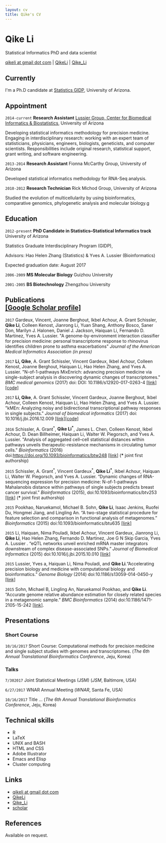 ```yaml
---
layout: cv
title: Qike's CV
---
```

# Qike Li
Statistical Informatics PhD and data scientist

<div id="webaddress">
<a href="mailto:qikeli@gmail.com">qikeli at gmail dot com</a>
|
<i class="fa fa-github"></i> <a href="http://github.com/QikeLi">QikeLi</a>
|
<i class="fa fa-twitter"></i> <a href="http://twitter.com/Qike_Li/">Qike_Li</a>
</div>


## Currently

I'm a Ph.D candidate at [Statistics GIDP](http://stat.arizona.edu/), University of Arizona. 

## Appointment

`2014-current` 
__Research Assistant__ [Lussier Group, Center for Biomedical Informatics & Biostatistics](http://www.lussiergroup.org/),  University of Arizona

Developing statistical informatics methodology for precision medicine. Engaging in interdisciplinary research: working with an expert team of statisticians, physicians, engineers, biologists, geneticists, and computer scientists. Responsibilities include original research, statistical support, grant writing, and software engineering.

`2013-2014`
__Research Assistant__ Fionna McCarthy Group, University of Arizona

Developed statistical informatics methodology for RNA-Seq analysis.

`2010-2012`
__Research Technician__ Rick Michod Group,  University of Arizona

Studied the evolution of multicellularity by using bioinformatics, comparative genomics, phylogenetic analysis and molecular biology.g

## Education

`2012-present`
__PhD Candidate in Statistics–Statistical Informatics track__  University of Arizona  

Statistics Graduate Interdisciplinary Program (GIDP),

Advisors: Hao Helen Zhang (Statistics) & Yves A. Lussier (Bioinformatics)

Expected graduation date: August 2017

`2006-2009`
__MS Molecular Biology__ Guizhou University

`2001-2005`
__BS Biotechnology__ Zhengzhou University


## Publications<br /> [[Google Scholar profile]](https://scholar.google.com/citations?user=aB0lJKkAAAAJ&hl=en)

<!-- ### Journals -->

`2017` Gardeux, Vincent, Joanne Berghout, Ikbel Achour, A. Grant Schissler, **Qike Li**, Colleen Kenost, Jianrong Li, Yuan Shang, Anthony Bosco, Saner Don, Marilyn J. Halonen, Daniel J. Jackson, Haiquan Li, Fernando D. Martinez, Yves A. Lussier. "A genome-by-environment interaction classifier for precision medicine: personal transcriptome response to rhinovirus identifies children prone to asthma exacerbations" *Journal of the American Medical Informatics Association*  *(in press)*

`2017` **Li, Qike**, A. Grant Schissler, Vincent Gardeux, Ikbel Achour, Colleen Kenost, Joanne Berghout, Haiquan Li, Hao Helen Zhang, and Yves A. Lussier. "N-of-1-pathways MixEnrich: advancing precision medicine via single-subject analysis in discovering dynamic changes of transcriptomes." *BMC medical genomics* (2017) doi: DOI: 10.1186/s12920-017-0263-4 [[link]](https://bmcmedgenomics.biomedcentral.com/articles/10.1186/s12920-017-0263-4) [[code]](http://www.lussiergroup.org/publications/kMEn)

`2017` **Li, Qike**, A. Grant Schissler, Vincent Gardeux, Joanne Berghout, Ikbel Achour, Colleen Kenost, Haiquan Li, Hao Helen Zhang, and Yves A. Lussier. "kMEn: Analyzing noisy and bidirectional transcriptional pathway responses in single subjects." *Journal of biomedical informatics* (2017) doi: 10.1016/j.jbi.2016.12.009 [[link]](http://www.sciencedirect.com/science/article/pii/S1532046416301836)[[code]](http://www.lussiergroup.org/publications/MixEnrich)

`2016`  Schissler, A. Grant<sup>\*</sup>, **Qike Li<sup>\*</sup>**, James L. Chen, Colleen Kenost, Ikbel Achour, D. Dean Billheimer, Haiquan Li, Walter W. Piegorsch, and Yves A. Lussier. "Analysis of aggregated cell–cell statistical distances within pathways unveils therapeutic-resistance mechanisms in circulating tumor cells." *Bioinformatics* (2016) doi:https://doi.org/10.1093/bioinformatics/btw248 [[link]](https://academic.oup.com/bioinformatics/article/32/12/i80/2288654/Analysis-of-aggregated-cell-cell-statistical) (**\*** joint first authorship)

`2015`  Schissler, A. Grant<sup>\*</sup>, Vincent Gardeux<sup>\*</sup>, **Qike Li<sup>\*</sup>**, Ikbel Achour, Haiquan Li, Walter W. Piegorsch, and Yves A. Lussier. “Dynamic changes of RNA-sequencing expression for precision medicine: N-of-1-pathways Mahalanobis distance within pathways of single subjects predicts breast cancer survival.”  *Bioinformatics* (2015), doi:10.1093/bioinformatics/btv253 [[link]](https://academic.oup.com/bioinformatics/article-lookup/doi/10.1093/bioinformatics/btv253) (**\*** joint first authorship)

`2015`  Pookhao, Naruekamol, Michael B. Sohn, **Qike Li**, Isaac Jenkins, Ruofei Du, Hongmei Jiang, and Lingling An. “A two-stage statistical procedure for feature selection and comparison in functional analysis of metagenomes.” *Bioinformatics* (2015) doi:10.1093/bioinformatics/btu635 [[link]](https://doi.org/10.1093/bioinformatics/btu635)

`2015` Li, Haiquan, Nima Pouladi, Ikbel Achour, Vincent Gardeux, Jianrong Li, **Qike Li**, Hao Helen Zhang, Fernando D. Martinez, Joe G N Skip Garcia, Yves A. Lussier . “eQTL networks unveil enriched mRNA master
integrators downstream of complex disease-associated SNPs.” *Journal of Biomedical Informatics* (2015) doi:10.1016/j.jbi.2015.10.010 [[link]](https://doi.org/10.1016/j.jbi.2015.10.010)

`2015` Lussier, Yves a, Haiquan Li, Nima Pouladi, and **Qike Li**.“Accelerating precision biology and medicine with computational biology and bioinformatics.” *Genome Biology* (2014)  doi:10.1186/s13059-014-0450-y [[link]](https://doi.org/10.1186/s13059-014-0450-y)

`2015` Sohn, Michael B, Lingling An, Naruekamol Pookhao, and **Qike Li**. “Accurate genome relative abundance estimation for closely related species in a metagenomic sample.” *BMC Bioinformatics* (2014) doi:10.1186/1471-2105-15-242 [[link]](https://doi.org/10.1186/1471-2105-15-242).

## Presentations

### Short Course

`10/16/2017`
Short Course: Computational methods for precision medicine and single subject studies with genomes and transcriptomes. (_The 6th Annual Translational Bioinformatics Conference_, Jeju, Korea)

### Talks

`7/302017`
Joint Statistical Meetings (JSM) (_JSM_, Baltimore, USA)

`6/27/2017`
WNAR Annual Meeting (_WNAR_, Santa Fe, USA)

`10/16/2017`
Title ... (_The 6th Annual Translational Bioinformatics Conference_, Jeju, Korea)

## Technical skills

* R
* LaTeX
* UNIX and BASH
* HTML and CSS
* Adobe Illustrator
* Emacs and Elisp
* Cluster computing

## Links

* <i class="fa fa-envelope"></i> <a href="qikeli@gmail.com">qikeli at gmail dot com</a><br />
* <i class="fa fa-github"></i> <a href="http://github.com/QikeLi">QikeLi</a><br />
*  <i class="fa fa-twitter"></i> <a href="http://twitter.com/Qike_Li">Qike_Li</a><br />
* <i class="fa fa-google"></i> <a href="http://scholar.google.com/citations?user=YMxsGpsAAAAJ">scholar</a>

## References

Available on request.

<!-- ### Footer

Last updated: June 2017 -->
